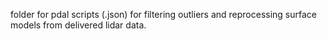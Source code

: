 folder for pdal scripts (.json) for filtering outliers and reprocessing surface models from delivered lidar data.
